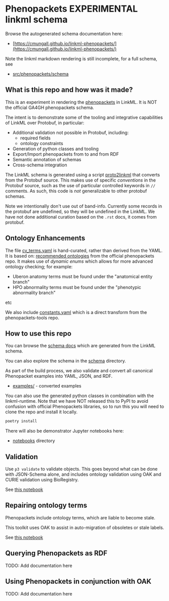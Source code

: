 # Phenopackets EXPERIMENTAL linkml schema

Browse the autogenerated schema documentation here:

 * [https://cmungall.github.io/linkml-phenopackets/](https://cmungall.github.io/linkml-phenopackets/)

Note the linkml markdown rendering is still incomplete, for a full schema, see

 * [src/phenopackets/schema](src/phenopackets/schema)

## What is this repo and how was it made?

This is an experiment in rendering the [phenopackets](https://phenopacket-schema.readthedocs.io/) in LinkML.
It is NOT the official GA4GH phenopackets schema.

The intent is to demonstrate some of the tooling and integrative capabilities of LinkML over Protobuf, in particular:

- Additional validation not possible in Protobuf, including:
    - required fields
    - ontology constraints
- Generation of python classes and tooling
- Export/Import phenopackets from to and from RDF
- Semantic annotation of schemas
- Cross-schema integration

The LinkML schema is generated using a script [proto2linkml](util/proto2linkml.pl) that converts from the Protobuf source. This makes
use of specific *conventions* in the Protobuf source, such as the use of particular controlled
keywords in `//` comments. As such, this code is *not* generalizable to other protobuf schemas.

Note we intentionally don't use out of band-info. Currently some records in the protobuf are undefined,
so they will be undefined in the LinkML. We have not done additional curation based on the `.rst` docs,
it comes from protobuf.

## Ontology Enhancements

The file [cv_terms.yaml](https://github.com/cmungall/linkml-phenopackets/blob/main/src/phenopackets/schema/cv_terms.yaml)
is hand-curated, rather than derived from the YAML. It is based on: [recommended ontologies](https://phenopacket-schema.readthedocs.io/en/latest/recommended-ontologies.html)
from the official phenopackets repo. It makes use of *dynamic enums* which allows for more advanced
ontology checking; for example:

* Uberon anatomy terms must be found under the "anatomical entity branch"
* HPO abnormality terms must be found under the "phenotypic abnormality branch"

etc

We also include [constants.yaml](https://github.com/cmungall/linkml-phenopackets/blob/main/src/phenopackets/schema/constants.yaml)
which is a direct transform from the phenopackets-tools repo.

## How to use this repo

You can browse the [schema docs](https://cmungall.github.io/linkml-phenopackets/) which are generated from the LinkML
schema.

You can also explore the schema in the [schema](src/phenopackets/schema) directory.

As part of the build process, we also validate and convert all canonical Phenopacket examples into YAML, JSON,
and RDF.

* [examples/](examples/) - converted examples

You can also use the generated python classes in combination with the linkml-runtime. Note that we have NOT
released this to PyPI to avoid confusion with official Phenopackets libraries, so to run this you will need to clone
the repo and install it locally.

```bash
poetry install
```

There will also be demonstrator Jupyter notebooks here:

- [notebooks](src/docs/notebooks) directory

## Validation

Use `p3 validate` to validate objects. This goes beyond what can be done with JSON-Schema alone, and
includes ontology validation using OAK and CURIE validation using BioRegistry.

See [this notebook](https://github.com/cmungall/linkml-phenopackets/blob/main/src/docs/notebooks/Updating-Packets-Using-Ontology.ipynb)

## Repairing ontology terms

Phenopackets include ontology terms, which are liable to become stale.

This toolkit uses OAK to assist in auto-migration of obsoletes or stale labels.

See [this notebook](https://github.com/cmungall/linkml-phenopackets/blob/main/src/docs/notebooks/Updating-Packets-Using-Ontology.ipynb)

## Querying Phenopackets as RDF

TODO: Add documentation here

## Using Phenopackets in conjunction with OAK

TODO: Add documentation here



